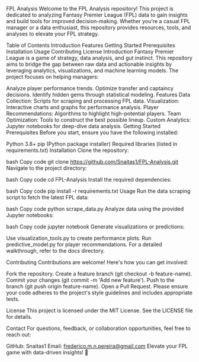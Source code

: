 FPL Analysis
Welcome to the FPL Analysis repository! This project is dedicated to analyzing Fantasy Premier League (FPL) data to gain insights and build tools for improved decision-making. Whether you're a casual FPL manager or a data enthusiast, this repository provides resources, tools, and analyses to elevate your FPL strategy.

Table of Contents
Introduction
Features
Getting Started
Prerequisites
Installation
Usage
Contributing
License
Introduction
Fantasy Premier League is a game of strategy, data analysis, and gut instinct. This repository aims to bridge the gap between raw data and actionable insights by leveraging analytics, visualizations, and machine learning models. The project focuses on helping managers:

Analyze player performance trends.
Optimize transfer and captaincy decisions.
Identify hidden gems through statistical modeling.
Features
Data Collection: Scripts for scraping and processing FPL data.
Visualization: Interactive charts and graphs for performance analysis.
Player Recommendations: Algorithms to highlight high-potential players.
Team Optimization: Tools to construct the best possible lineup.
Custom Analytics: Jupyter notebooks for deep-dive data analysis.
Getting Started
Prerequisites
Before you start, ensure you have the following installed:

Python 3.8+
pip (Python package installer)
Required libraries (listed in requirements.txt)
Installation
Clone the repository:

bash
Copy code
git clone https://github.com/Snaitas1/FPL-Analysis.git
Navigate to the project directory:

bash
Copy code
cd FPL-Analysis
Install the required dependencies:

bash
Copy code
pip install -r requirements.txt
Usage
Run the data scraping script to fetch the latest FPL data:

bash
Copy code
python scrape_data.py
Analyze data using the provided Jupyter notebooks:

bash
Copy code
jupyter notebook
Generate visualizations or predictions:

Use visualization_tools.py to create performance plots.
Run predictive_model.py for player recommendations.
For a detailed walkthrough, refer to the docs directory.

Contributing
Contributions are welcome! Here's how you can get involved:

Fork the repository.
Create a feature branch (git checkout -b feature-name).
Commit your changes (git commit -m 'Add new feature').
Push to the branch (git push origin feature-name).
Open a Pull Request.
Please ensure your code adheres to the project's style guidelines and includes appropriate tests.

License
This project is licensed under the MIT License. See the LICENSE file for details.

Contact
For questions, feedback, or collaboration opportunities, feel free to reach out:

GitHub: Snaitas1
Email: frederico.m.n.pereira@gmail.com
Elevate your FPL game with data-driven insights! 🚀
